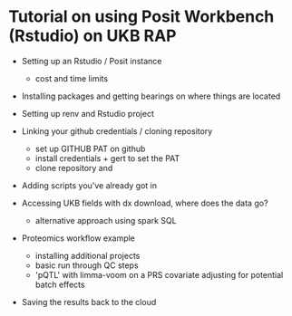 # Tutorial on using Posit Workbench (Rstudio) on UKB RAP

- Setting up an Rstudio / Posit instance
    - cost and time limits
- Installing packages and getting bearings on where things are located
- Setting up renv and Rstudio project
- Linking your github credentials / cloning repository
  - set up GITHUB PAT on github
  - install credentials + gert to set the PAT
  - clone repository and
- Adding scripts you've already got in 
- Accessing UKB fields with dx download, where does the data go?
    - alternative approach using spark SQL
- Proteomics workflow example
    - installing additional projects
    - basic run through QC steps 
    - 'pQTL' with limma-voom on a PRS covariate adjusting for potential batch effects

- Saving the results back to the cloud 